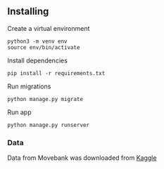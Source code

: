 ## Installing
Create a virtual environment
```
python3 -m venv env
source env/bin/activate
```
Install dependencies
```
pip install -r requirements.txt
```
Run migrations
```
python manage.py migrate
```
Run app
```
python manage.py runserver
```
### Data
Data from Movebank was downloaded from [Kaggle](https://www.kaggle.com/datasets/pulkit8595/movebank-animal-tracking/discussion/27618?resource=download)